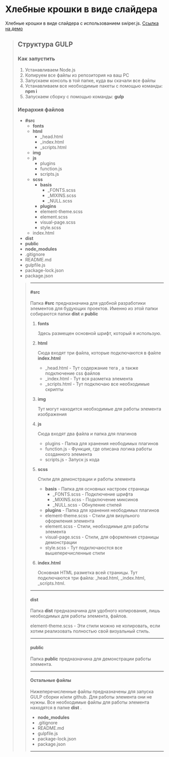 # Хлебные крошки в виде слайдера #

Хлебные крошки в виде слайдера с использованием swiper.js.
[Ссылка на демо](https://webakira.github.io/breadcrumbsSlider/public/index.html)

> ## Структура GULP ##
> ### Как запустить ###
> 1. Устанавливаем Node.js
> 2. Копируем все файлы из репозитория на ваш PC
> 3. Запускаем консоль в той папке, куда вы скачали все файлы
> 4. Устанавливаем все необходимые пакеты с помощью команды: __npm i__
> 5. Запускаем сборку с помощью команды: __gulp__
> 
> ### Иерархия файлов ###
> * __#src__
>   * __fonts__
>   * __html__
>     * _head.html
>     * _index.html
>     * _scripts.html
>   * __img__
>   * __js__
>     * plugins
>     * function.js
>     * scripts.js
>   * __scss__
>     * __basis__
>       * _FONTS.scss
>       * _MIXINS.scss
>       * _NULL.scss
>     * __plugins__
>     * element-theme.scss
>     * element.scss
>     * visual-page.scss
>     * style.scss
>   * index.html
> * __dist__
> * __public__
> * __node_modules__
> * .gitignore
> * README.md
> * gulpfile.js
> * package-lock.json
> * package.json
> > ---
> > #### #src ####
> > Папка __#src__ предназначина для удобной разработики элементов для будующих проектов. Именно из этой папки собираются папки __dist__ и __public__
> > 1. __fonts__
> >
> >     Здесь размещен основной шрифт, который я использую.
> >
> > 2. __html__
> > 
> >     Сюда входят три файла, которые подключаются в файле __index.html__
> >     * _head.html - Тут содержание тега <head>, а также подключение css файлов
> >     * _index.html - Тут вся разметка элемента
> >     * _scripts.html - Тут подключаю все необходимые скрипты
> >
> > 3. __img__
> > 
> >     Тут могут находится необходимые для работы элемента изображения
> >
> > 4. __js__
> > 
> >     Сюда входят два файла и папка для плагинов
> >     * plugins - Папка для хранения неободимых плагинов
> >     * function.js - Функция, где описана логика работы созданного элемента
> >     * scripts.js - Запуск js кода
> >
> > 5. __scss__
> > 
> >     Стили для демонстрации и работы элемента
> >     * __basis__ - Папка для основных настроек страницы
> >       * _FONTS.scss - Подключение шрифта
> >       * _MIXINS.scss - Подключение миксинов
> >       * _NULL.scss - Обнуление стилей
> >     * __plugins__ - Папка для хранения неободимых плагинов
> >     * element-theme.scss - Стили для визульного оформления элемента
> >     * element.scss - Стили, необходимые для работы элемента
> >     * visual-page.scss - Стили, для оформления страницы демонстрации
> >     * style.scss - Тут подключаюстся все вышеперечисленные стили
> >
> > 5. __index.html__
> > 
> >     Основная HTML разметка всей страницы. Тут подключаются три файла: _head.html, _index.html, _scripts.html.
> > ---
> > #### dist ####
> > Папка __dist__ предназначина для удобного копирования, лишь необходимых для работы элемента, файлов.
> >
> > element-theme.scss - Эти стили можно не копировать, если хотим реализовать полностью свой визуальный стиль. 
> >
> > ---
> > #### public ####
> > Папка __public__ предназначина для демонстрации работы элемента.
> >
> > ---
> > #### Остальные файлы ####
> > Нижеперечисленные файлы предназначены для запуска GULP сборки и/или github. Для работы элемента они не нужны. Все необходимые файлы для работы элемента находятся в папке __dist__ .
> > * __node_modules__
> > * .gitignore
> > * README.md
> > * gulpfile.js
> > * package-lock.json
> > * package.json
> > ---
